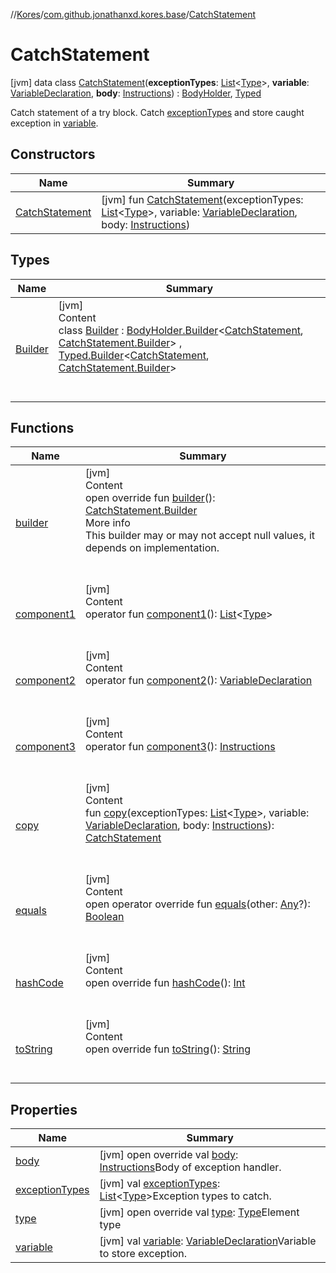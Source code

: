 //[Kores](../../index.md)/[com.github.jonathanxd.kores.base](../index.md)/[CatchStatement](index.md)



# CatchStatement  
 [jvm] data class [CatchStatement](index.md)(**exceptionTypes**: [List](https://kotlinlang.org/api/latest/jvm/stdlib/kotlin.collections/-list/index.html)<[Type](https://docs.oracle.com/javase/8/docs/api/java/lang/reflect/Type.html)>, **variable**: [VariableDeclaration](../-variable-declaration/index.md), **body**: [Instructions](../../com.github.jonathanxd.kores/-instructions/index.md)) : [BodyHolder](../-body-holder/index.md), [Typed](../-typed/index.md)

Catch statement of a try block. Catch [exceptionTypes](exception-types.md) and store caught exception in [variable](variable.md).

   


## Constructors  
  
|  Name|  Summary| 
|---|---|
| <a name="com.github.jonathanxd.kores.base/CatchStatement/CatchStatement/#kotlin.collections.List[java.lang.reflect.Type]#com.github.jonathanxd.kores.base.VariableDeclaration#com.github.jonathanxd.kores.Instructions/PointingToDeclaration/"></a>[CatchStatement](-catch-statement.md)| <a name="com.github.jonathanxd.kores.base/CatchStatement/CatchStatement/#kotlin.collections.List[java.lang.reflect.Type]#com.github.jonathanxd.kores.base.VariableDeclaration#com.github.jonathanxd.kores.Instructions/PointingToDeclaration/"></a> [jvm] fun [CatchStatement](-catch-statement.md)(exceptionTypes: [List](https://kotlinlang.org/api/latest/jvm/stdlib/kotlin.collections/-list/index.html)<[Type](https://docs.oracle.com/javase/8/docs/api/java/lang/reflect/Type.html)>, variable: [VariableDeclaration](../-variable-declaration/index.md), body: [Instructions](../../com.github.jonathanxd.kores/-instructions/index.md))   <br>


## Types  
  
|  Name|  Summary| 
|---|---|
| <a name="com.github.jonathanxd.kores.base/CatchStatement.Builder///PointingToDeclaration/"></a>[Builder](-builder/index.md)| <a name="com.github.jonathanxd.kores.base/CatchStatement.Builder///PointingToDeclaration/"></a>[jvm]  <br>Content  <br>class [Builder](-builder/index.md) : [BodyHolder.Builder](../-body-holder/-builder/index.md)<[CatchStatement](index.md), [CatchStatement.Builder](-builder/index.md)> , [Typed.Builder](../-typed/-builder/index.md)<[CatchStatement](index.md), [CatchStatement.Builder](-builder/index.md)>   <br><br><br>


## Functions  
  
|  Name|  Summary| 
|---|---|
| <a name="com.github.jonathanxd.kores.base/CatchStatement/builder/#/PointingToDeclaration/"></a>[builder](builder.md)| <a name="com.github.jonathanxd.kores.base/CatchStatement/builder/#/PointingToDeclaration/"></a>[jvm]  <br>Content  <br>open override fun [builder](builder.md)(): [CatchStatement.Builder](-builder/index.md)  <br>More info  <br>This builder may or may not accept null values, it depends on implementation.  <br><br><br>
| <a name="com.github.jonathanxd.kores.base/CatchStatement/component1/#/PointingToDeclaration/"></a>[component1](component1.md)| <a name="com.github.jonathanxd.kores.base/CatchStatement/component1/#/PointingToDeclaration/"></a>[jvm]  <br>Content  <br>operator fun [component1](component1.md)(): [List](https://kotlinlang.org/api/latest/jvm/stdlib/kotlin.collections/-list/index.html)<[Type](https://docs.oracle.com/javase/8/docs/api/java/lang/reflect/Type.html)>  <br><br><br>
| <a name="com.github.jonathanxd.kores.base/CatchStatement/component2/#/PointingToDeclaration/"></a>[component2](component2.md)| <a name="com.github.jonathanxd.kores.base/CatchStatement/component2/#/PointingToDeclaration/"></a>[jvm]  <br>Content  <br>operator fun [component2](component2.md)(): [VariableDeclaration](../-variable-declaration/index.md)  <br><br><br>
| <a name="com.github.jonathanxd.kores.base/CatchStatement/component3/#/PointingToDeclaration/"></a>[component3](component3.md)| <a name="com.github.jonathanxd.kores.base/CatchStatement/component3/#/PointingToDeclaration/"></a>[jvm]  <br>Content  <br>operator fun [component3](component3.md)(): [Instructions](../../com.github.jonathanxd.kores/-instructions/index.md)  <br><br><br>
| <a name="com.github.jonathanxd.kores.base/CatchStatement/copy/#kotlin.collections.List[java.lang.reflect.Type]#com.github.jonathanxd.kores.base.VariableDeclaration#com.github.jonathanxd.kores.Instructions/PointingToDeclaration/"></a>[copy](copy.md)| <a name="com.github.jonathanxd.kores.base/CatchStatement/copy/#kotlin.collections.List[java.lang.reflect.Type]#com.github.jonathanxd.kores.base.VariableDeclaration#com.github.jonathanxd.kores.Instructions/PointingToDeclaration/"></a>[jvm]  <br>Content  <br>fun [copy](copy.md)(exceptionTypes: [List](https://kotlinlang.org/api/latest/jvm/stdlib/kotlin.collections/-list/index.html)<[Type](https://docs.oracle.com/javase/8/docs/api/java/lang/reflect/Type.html)>, variable: [VariableDeclaration](../-variable-declaration/index.md), body: [Instructions](../../com.github.jonathanxd.kores/-instructions/index.md)): [CatchStatement](index.md)  <br><br><br>
| <a name="kotlin/Any/equals/#kotlin.Any?/PointingToDeclaration/"></a>[equals](../../com.github.jonathanxd.kores.util/-simple-resolver/index.md#%5Bkotlin%2FAny%2Fequals%2F%23kotlin.Any%3F%2FPointingToDeclaration%2F%5D%2FFunctions%2F-1211764316)| <a name="kotlin/Any/equals/#kotlin.Any?/PointingToDeclaration/"></a>[jvm]  <br>Content  <br>open operator override fun [equals](../../com.github.jonathanxd.kores.util/-simple-resolver/index.md#%5Bkotlin%2FAny%2Fequals%2F%23kotlin.Any%3F%2FPointingToDeclaration%2F%5D%2FFunctions%2F-1211764316)(other: [Any](https://kotlinlang.org/api/latest/jvm/stdlib/kotlin/-any/index.html)?): [Boolean](https://kotlinlang.org/api/latest/jvm/stdlib/kotlin/-boolean/index.html)  <br><br><br>
| <a name="kotlin/Any/hashCode/#/PointingToDeclaration/"></a>[hashCode](../../com.github.jonathanxd.kores.util/-simple-resolver/index.md#%5Bkotlin%2FAny%2FhashCode%2F%23%2FPointingToDeclaration%2F%5D%2FFunctions%2F-1211764316)| <a name="kotlin/Any/hashCode/#/PointingToDeclaration/"></a>[jvm]  <br>Content  <br>open override fun [hashCode](../../com.github.jonathanxd.kores.util/-simple-resolver/index.md#%5Bkotlin%2FAny%2FhashCode%2F%23%2FPointingToDeclaration%2F%5D%2FFunctions%2F-1211764316)(): [Int](https://kotlinlang.org/api/latest/jvm/stdlib/kotlin/-int/index.html)  <br><br><br>
| <a name="kotlin/Any/toString/#/PointingToDeclaration/"></a>[toString](../../com.github.jonathanxd.kores.util/-simple-resolver/index.md#%5Bkotlin%2FAny%2FtoString%2F%23%2FPointingToDeclaration%2F%5D%2FFunctions%2F-1211764316)| <a name="kotlin/Any/toString/#/PointingToDeclaration/"></a>[jvm]  <br>Content  <br>open override fun [toString](../../com.github.jonathanxd.kores.util/-simple-resolver/index.md#%5Bkotlin%2FAny%2FtoString%2F%23%2FPointingToDeclaration%2F%5D%2FFunctions%2F-1211764316)(): [String](https://kotlinlang.org/api/latest/jvm/stdlib/kotlin/-string/index.html)  <br><br><br>


## Properties  
  
|  Name|  Summary| 
|---|---|
| <a name="com.github.jonathanxd.kores.base/CatchStatement/body/#/PointingToDeclaration/"></a>[body](body.md)| <a name="com.github.jonathanxd.kores.base/CatchStatement/body/#/PointingToDeclaration/"></a> [jvm] open override val [body](body.md): [Instructions](../../com.github.jonathanxd.kores/-instructions/index.md)Body of exception handler.   <br>
| <a name="com.github.jonathanxd.kores.base/CatchStatement/exceptionTypes/#/PointingToDeclaration/"></a>[exceptionTypes](exception-types.md)| <a name="com.github.jonathanxd.kores.base/CatchStatement/exceptionTypes/#/PointingToDeclaration/"></a> [jvm] val [exceptionTypes](exception-types.md): [List](https://kotlinlang.org/api/latest/jvm/stdlib/kotlin.collections/-list/index.html)<[Type](https://docs.oracle.com/javase/8/docs/api/java/lang/reflect/Type.html)>Exception types to catch.   <br>
| <a name="com.github.jonathanxd.kores.base/CatchStatement/type/#/PointingToDeclaration/"></a>[type](type.md)| <a name="com.github.jonathanxd.kores.base/CatchStatement/type/#/PointingToDeclaration/"></a> [jvm] open override val [type](type.md): [Type](https://docs.oracle.com/javase/8/docs/api/java/lang/reflect/Type.html)Element type   <br>
| <a name="com.github.jonathanxd.kores.base/CatchStatement/variable/#/PointingToDeclaration/"></a>[variable](variable.md)| <a name="com.github.jonathanxd.kores.base/CatchStatement/variable/#/PointingToDeclaration/"></a> [jvm] val [variable](variable.md): [VariableDeclaration](../-variable-declaration/index.md)Variable to store exception.   <br>

